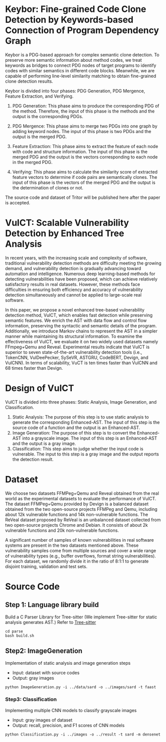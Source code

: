 # Keybor: Fine-grained Code Clone Detection by Keywords-based Connection of Program Dependency Graph
Keybor is a PDG-based approach for complex semantic clone detection.
To preserve more semantic information about method codes, we treat keywords as bridges to connect PDG nodes of target programs to identify codes with similar semantics in different code blocks. 
Meanwhile, we are capable of performing line-level similarity matching to obtain fine-grained clone detection results.

Keybor is divided into four phases: PDG Generation, PDG Mergence, Feature Extraction, and Verifying.
1. PDG Generation: 
  This phase aims to produce the corresponding PDG of the method.
  Therefore, the input of this phase is the methods and the output is the corresponding PDGs.
  
2. PDG Mergence: 
  This phase aims to merge two PDGs into one graph by adding keyword nodes.
  The input of this phase is two PDGs and the output is the merged PDG.
  
3. Feature Extraction:
  This phase aims to extract the feature of each node with code and structure information.
  The input of this phase is the merged PDG and the output is the vectors corresponding to each node in the merged PDG.

4. Verifying: 
  This phase aims to calculate the similarity score of extracted feature vectors to determine if code pairs are semantically clones. 
  The input of this phase is the vectors of the merged PDG and the output is the determination of clones or not.

The source code and dataset of Tritor will be published here after the paper is accepted.


# VulCT: Scalable Vulnerability Detection by Enhanced Tree Analysis
In recent years, with the increasing scale and complexity of software, traditional vulnerability detection methods are difficulty meeting the growing demand, and vulnerability detection is gradually advancing toward automation and intelligence. Numerous deep learning-based methods for detecting vulnerabilities have been proposed, which can achieve relatively satisfactory results in real datasets. However, these methods face difficulties in ensuring both efficiency and accuracy of vulnerability detection simultaneously and cannot be applied to large-scale real software. 

In this paper, we propose a novel enhanced tree-based vulnerability detection method, VulCT, which enables fast detection while preserving semantic features. We enrich the AST with data flow and control flow information, preserving the syntactic and semantic details of the program. Additionally, we introduce Markov chains to represent the AST in a simpler manner while maintaining its structural information. To examine the effectiveness of VulCT, we evaluate it on two widely used datasets namely FFmpeg+Qemu and Reveal. Experimental results indicate that VulCT is superior to seven state-of-the-art vulnerability detection tools (i.e., TokenCNN, VulDeePecker, SySeVR, ASTGRU, CodeBERT, Devign, and VulCNN). In terms of scalability, VuCT is ten times faster than VulCNN and 68 times faster than Devign.

# Design of VulCT
VulCT is divided into three phases: Static Analysis, Image Generation, and Classification.
1. Static Analysis: 
  The purpose of this step is to use static analysis to generate the corresponding Enhanced-AST. 
  The input of this step is the source code of a function and the output is an Enhanced-AST.
2. Image Generation: 
  The purpose of this step is to convert the Enhanced-AST into a grayscale image. 
  The input of this step is an Enhanced-AST and the output is a gray image.
3. Classification:
  This step aims to judge whether the input code is vulnerable. 
  The input to this step is a gray image and the output reports the detection result.

# Dataset
We choose two datasets FFMPeg+Qemu and Reveal obtained from the real world as the experimental datasets to evaluate the performance of VulCT. 
The dataset FFMPeg+Qemu provided by Devign is a balanced dataset obtained from the two open-source projects FFMPeg and Qemu, including about 12k vulnerable functions and 14k non-vulnerable functions. 
The ReVeal dataset proposed by ReVeal is an unbalanced dataset collected from two open-source projects Chrome and Debian. 
It consists of about 2k vulnerable functions and 20k non-vulnerable functions. 

A significant number of samples of known vulnerabilities in real software systems are present in the two datasets mentioned above. 
These vulnerability samples come from multiple sources and cover a wide range of vulnerability types (e.g., buffer overflows, format string vulnerabilities). 
For each dataset, we randomly divide it in the ratio of 8:1:1 to generate disjoint training, validation and test sets. 

# Source Code  
## Step 1: Language library build
Build a C Parser Library for Tree-sitter (We implement Tree-sitter for static analysis generates AST.)
Refer to [Tree-sitter](https://tree-sitter.github.io/tree-sitter/)
```
cd parse
bash build.sh
```

## Step2: ImageGeneration
Implementation of static analysis and image generation steps
- Input: dataset with source codes
- Output: gray images 
```
python ImageGeneration.py -i ../data/sard -o ../images/sard -t faast
```

### Step3: Classification
Implementing multiple CNN models to classify grayscale images
- Input: gray images of dataset
- Output: recall, precision, and F1 scores of CNN models
```
python Classification.py -i ../images -o ../result -t sard -m densenet
```

